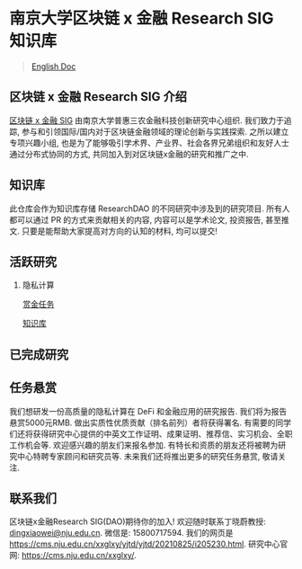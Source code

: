 # 南京大学区块链 x 金融 Research SIG 知识库

> [English Doc](./README.md)

## 区块链 x 金融 Research SIG 介绍

[区块链 x 金融 SIG](https://cms.nju.edu.cn/xxglxy/yjtd/yjtd/20210825/i205230.html) 由南京大学普惠三农金融科技创新研究中心组织. 我们致力于追踪, 参与和引领国际/国内对于区块链金融领域的理论创新与实践探索. 之所以建立专项兴趣小组, 也是为了能够吸引学术界、产业界、社会各界兄弟组织和友好人士通过分布式协同的方式, 共同加入到对区块链x金融的研究和推广之中. 

## 知识库

此仓库会作为知识库存储 ResearchDAO 的不同研究中涉及到的研究项目. 所有人都可以通过 PR 的方式来贡献相关的内容, 内容可以是学术论文, 投资报告, 甚至推文. 只要是能帮助大家提高对方向的认知的材料, 均可以提交!

## 活跃研究

1. 隐私计算

    [赏金任务](https://github.com/DigitalFinanceAndWorldSIG/Privacy-Preserving-Computing)

    [知识库](./Privacy-Preserving-Computing/)

## 已完成研究

## 任务悬赏

我们想研发一份高质量的隐私计算在 DeFi 和金融应用的研究报告. 我们将为报告悬赏5000元RMB. 做出实质性优质贡献（排名前列）者将获得署名. 有需要的同学们还将获得研究中心提供的中英文工作证明、成果证明、推荐信、实习机会、全职工作机会等. 欢迎感兴趣的朋友们来报名参加. 有特长和资质的朋友还将被聘为研究中心特聘专家顾问和研究员等. 未来我们还将推出更多的研究任务悬赏, 敬请关注.

## 联系我们

区块链x金融Research SIG(DAO)期待你的加入! 欢迎随时联系丁晓蔚教授: dingxiaowei@nju.edu.cn. 微信是: 15800717594. 我们的网页是 https://cms.nju.edu.cn/xxglxy/yjtd/yjtd/20210825/i205230.html. 研究中心官网: https://cms.nju.edu.cn/xxglxy/.
